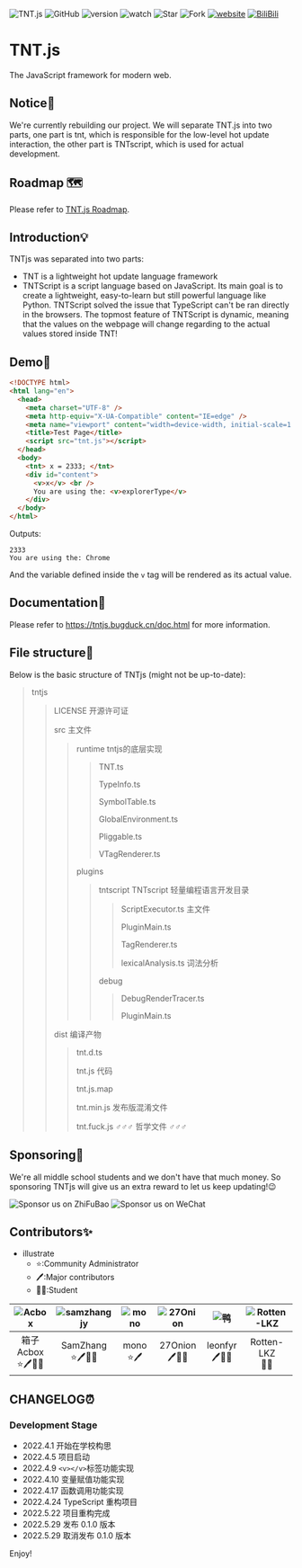 ![TNT.js](https://img1.imgtp.com/2022/06/13/lPea2J3u.png)
![GitHub](https://img.shields.io/github/license/Bug-Duck/tntjs)
![version](https://img.shields.io/badge/version-0.0.3-green)
![watch](https://img.shields.io/github/watchers/Bug-Duck/tntjs?color=blue&logo=github&style=flat-square)
![Star](https://img.shields.io/github/stars/Bug-Duck/tntjs?color=yellow&logo=github&style=flat-square)
![Fork](https://img.shields.io/github/forks/Bug-Duck/tntjs?color=green&logo=github&style=flat-square)
[![website](https://img.shields.io/badge/website-bugduck.cn-yellowgreen)](https://www.bugduck.cn)
[![BiliBili](https://img.shields.io/static/v1?label=bilibili&message=BugDuck开源团队&color=ff69b4&logo=bilibili)](https://space.bilibili.com/1959824394?spm_id_from=333.337.0.0)

# TNT.js

The JavaScript framework for modern web.

## Notice🔖

We're currently rebuilding our project. We will separate TNT.js into two parts, one part is tnt, which is responsible for the low-level hot update interaction, the other part is TNTscript, which is used for actual development.

## Roadmap 🗺

Please refer to [TNT.js Roadmap](https://github.com/Bug-Duck/tntjs/blob/master/roadmap.md).

## Introduction💡

TNTjs was separated into two parts:

- TNT is a lightweight hot update language framework
- TNTScript is a script language based on JavaScript. Its main goal is to create a lightweight, easy-to-learn but still powerful language like Python. TNTScript solved the issue that TypeScript can't be ran directly in the browsers. The topmost feature of TNTScript is dynamic, meaning that the values on the webpage will change regarding to the actual values stored inside TNT!

## Demo🎈

```html
<!DOCTYPE html>
<html lang="en">
  <head>
    <meta charset="UTF-8" />
    <meta http-equiv="X-UA-Compatible" content="IE=edge" />
    <meta name="viewport" content="width=device-width, initial-scale=1.0" />
    <title>Test Page</title>
    <script src="tnt.js"></script>
  </head>
  <body>
    <tnt> x = 2333; </tnt>
    <div id="content">
      <v>x</v> <br />
      You are using the: <v>explorerType</v>
    </div>
  </body>
</html>
```

Outputs:

```
2333
You are using the: Chrome
```

And the variable defined inside the `v` tag will be rendered as its actual value.

## Documentation📖

Please refer to <https://tntjs.bugduck.cn/doc.html> for more information.

## File structure📑

Below is the basic structure of TNTjs (might not be up-to-date):

> tntjs
>
> > LICENSE 开源许可证
> >
> > src 主文件
> >
> > > runtime tntjs的底层实现
> > >
> > > > TNT.ts
> > > >
> > > > TypeInfo.ts
> > > >
> > > > SymbolTable.ts
> > > >
> > > > GlobalEnvironment.ts
> > > >
> > > > Pliggable.ts
> > > >
> > > > VTagRenderer.ts
> > > >
> > > plugins
> > > > tntscript TNTscript 轻量编程语言开发目录
> > > > >
> > > > > ScriptExecutor.ts 主文件
> > > > >
> > > > > PluginMain.ts
> > > > >
> > > > > TagRenderer.ts
> > > > >
> > > > > lexicalAnalysis.ts 词法分析
> > > > >
> > > > debug
> > > > > DebugRenderTracer.ts
> > > > >
> > > > > PluginMain.ts
> > > > >
> > dist 编译产物
> > > tnt.d.ts
> > >
> > > tnt.js 代码
> > >
> > > tnt.js.map
> > >
> > > tnt.min.js 发布版混淆文件
> > >
> > > tnt.fuck.js ♂♂♂ 哲学文件 ♂♂♂

## Sponsoring🧧

We're all middle school students and we don't have that much money. So sponsoring TNTjs will give us an extra reward to let us keep updating!😉

![Sponsor us on ZhiFuBao](https://img1.imgtp.com/2022/06/13/19puVIav.jpg)
![Sponsor us on WeChat](https://image.bugduck.cn/other/skm-weixin.png)

## Contributors✨
* illustrate
  + ⭐:Community Administrator
  + 🖊:Major contributors
  + 👨‍🎓:Student

|![Acbox](https://github.com/sheepbox8646.png)|![samzhangjy](https://github.com/samzhangjy.png)|![mono](http://q1.qlogo.cn/g?b=qq&nk=3151435932&s=640)|![27Onion](https://github.com/onion108.png)|![鸭](http://q1.qlogo.cn/g?b=qq&nk=3593809064&s=640)|![Rotten-LKZ](https://github.com/Rotten-LKZ.png)|
|:-:|:-:|:-:|:-:|:-:|:-:|
|箱子Acbox<br />⭐🖊👨‍🎓|SamZhang<br />⭐🖊👨‍🎓|mono <br />⭐🖊|27Onion<br />🖊👨‍🎓|leonfyr <br />🖊👨‍🎓|Rotten-LKZ <br />👨‍🎓|

## CHANGELOG⏰

### Development Stage

- 2022.4.1 开始在学校构思
- 2022.4.5 项目启动
- 2022.4.9 `<v></v>`标签功能实现
- 2022.4.10 变量赋值功能实现
- 2022.4.17 函数调用功能实现
- 2022.4.24 TypeScript 重构项目
- 2022.5.22 项目重构完成
- 2022.5.29 发布 0.1.0 版本
- 2022.5.29 取消发布 0.1.0 版本

Enjoy!
